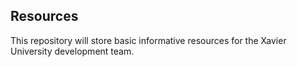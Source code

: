 ## Resources

This repository will store basic informative resources for the Xavier University development team.